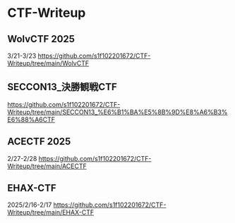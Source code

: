# CTF-Writeup

## WolvCTF 2025
3/21-3/23
https://github.com/s1f102201672/CTF-Writeup/tree/main/WolvCTF


## SECCON13_決勝観戦CTF
https://github.com/s1f102201672/CTF-Writeup/tree/main/SECCON13_%E6%B1%BA%E5%8B%9D%E8%A6%B3%E6%88%A6CTF


## ACECTF 2025
2/27-2/28
https://github.com/s1f102201672/CTF-Writeup/tree/main/ACECTF


## EHAX-CTF
2025/2/16-2/17
https://github.com/s1f102201672/CTF-Writeup/tree/main/EHAX-CTF